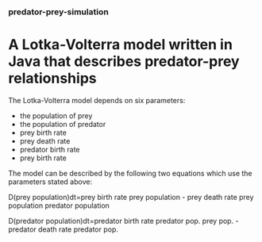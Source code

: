### predator-prey-simulation
# A Lotka-Volterra model written in Java that describes predator-prey relationships

The Lotka-Volterra model depends on six parameters: 
* the population of prey
* the population of predator
* prey birth rate
* prey death rate
* predator birth rate
* prey birth rate

The model can be described by the following two equations which use the parameters stated above:

D(prey population)dt=prey birth rate prey population - prey death rate prey population predator population 

D(predator population)dt=predator birth rate predator pop. prey pop. - predator death rate  predator pop. 
